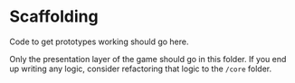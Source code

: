 # Scaffolding

Code to get prototypes working should go here.

Only the presentation layer of the game should go in this folder. If you end up writing 
any logic, consider refactoring that logic to the `/core` folder.